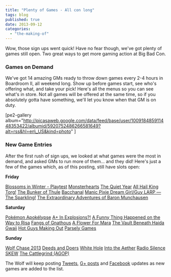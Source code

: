 ```yaml
---
title: "Plenty of Games - All con long"
tags: blog
published: true
date: 2013-09-12
categories: 
  - "the-making-of"
---
```


Wow, those sign ups went quick! Have no fear though, we've got plenty of games still open. Two great ways to get more gaming action at Big Bad Con.

### Games on Demand

We've got 14 amazing GMs ready to throw down games every 2-4 hours in Boardroom II, all weekend long. Show up before games start, see who's offering what, and take your pick! Here's all the menus so you can see what's in store. Not all games will be offered at the same time, so if you absolutely gotta have something, we'll let you know when that GM is on duty.

\[pe2-gallery album="http://picasaweb.google.com/data/feed/base/user/100918485911448353422/albumid/5920752486266581649?alt=rss&hl=en\_US&kind=photo" \]

### New Game Entries

After the first rush of sign ups, we looked at what games were the most in demand, and asked GMs to run more of them... and they did! Here's just a few of the games which, as of this posting, still have slots open:

**Friday**

[Blossoms in Winter - Playtest](http://www.bigbadcon.com/events/blossoms-in-winter/ "Blossoms in Winter - Playtest") [Monsterhearts](http://www.bigbadcon.com/events/monsterhearts-4/ "Monsterhearts") [The Quiet Year](http://www.bigbadcon.com/events/the-quiet-year/ "The Quiet Year") [All Hail King Torg!](http://www.bigbadcon.com/events/all-hail-king-torg/ "All Hail King Torg!") [The Bunker of Thule](http://www.bigbadcon.com/events/the-bunker-of-thule/ "The Bunker of Thule") [Bacchanal](http://www.bigbadcon.com/events/bacchanal/ "Bacchanal") [](http://www.bigbadcon.com/events/metal-militia-cloven-hoof-dominator/ "Metal Militia - Cloven Hoof * Dominator") [Manic Pixie Dream Girl/Guy LARP — The Sparkling!](http://www.bigbadcon.com/events/manic-pixie-dream-girlguy-larp-the-sparkling/ "Manic Pixie Dream Girl/Guy LARP — The Sparkling!") [The Extraordinary Adventures of Baron Munchausen](http://www.bigbadcon.com/events/the-extraordinary-adventures-of-baron-munchausen/ "The Extraordinary Adventures of Baron Munchausen")

**Saturday**

[Pokémon Apokélypse](http://www.bigbadcon.com/events/pokemon-apokelypse/ "Pokémon Apokélypse ") [A+ In Explosions?!](http://www.bigbadcon.com/events/a-in-explosions/ "A+ In Explosions?!") [](http://www.bigbadcon.com/events/polaris-chivalric-tragedy-at-utmost-north/ "Polaris: Chivalric Tragedy at Utmost North") [A Funny Thing Happened on the Way to Risa](http://www.bigbadcon.com/events/a-funny-thing-happened-on-the-way-to-risa/ "A Funny Thing Happened on the Way to Risa") [Fangs of Gnathous](http://www.bigbadcon.com/events/fangs-of-gnathous/ "Fangs of Gnathous") [A Flower For Mara](http://www.bigbadcon.com/events/a-flower-for-mara/ "A Flower For Mara") [](http://www.bigbadcon.com/events/the-plays-the-thing/ "The Play's the Thing") [The Vault Beneath Haida Gwaii](http://www.bigbadcon.com/events/the-vault-beneath-haida-gwaii/ "The Vault Beneath Haida Gwaii") [Hot Guys Making Out](http://www.bigbadcon.com/events/hot-guys-making-out/ "Hot Guys Making Out") [Parsely Games](http://www.bigbadcon.com/events/parsely-games/ "Parsely Games")

**Sunday**

[Wolf Chase 2013](http://www.bigbadcon.com/events/wolf-chase-2013/ "Wolf Chase 2013") [Deeds and Doers](http://www.bigbadcon.com/events/deeds-and-doers/ "Deeds and Doers") [White Hole](http://www.bigbadcon.com/events/white-hole/ "White Hole") [Into the Aether](http://www.bigbadcon.com/events/into-the-aether/ "Into the Aether") [Radio Silence](http://www.bigbadcon.com/events/radio-silence/ "Radio Silence") [SKEW](http://www.bigbadcon.com/events/skew/ "SKEW") [The Cattlegrind (AGOP)](http://www.bigbadcon.com/events/the-cattlegrind-agop/ "The Cattlegrind (AGOP)")

The Wolf will keep posting [Tweets](https://twitter.com/bigbadcon), [G+ posts](https://plus.google.com/u/0/communities/105051582735536095075) and [Facebook](https://www.facebook.com/BigBadCon) updates as new games are added to the list.
